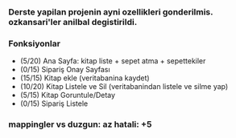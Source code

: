 

### Derste yapilan projenin ayni ozellikleri gonderilmis. ozkansari'ler anilbal degistirildi.

### Fonksiyonlar
- (5/20) Ana Sayfa: kitap liste + sepet atma + sepettekiler
- (0/15) Sipariş Onay Sayfası
- (15/15) Kitap ekle (veritabanina kaydet)
- (10/20) Kitap Listele ve Sil (veritabanindan listele ve silme yap)
- (5/15) Kitap Goruntule/Detay
- (0/15) Sipariş Listele

### mappingler vs duzgun: az hatali: +5

